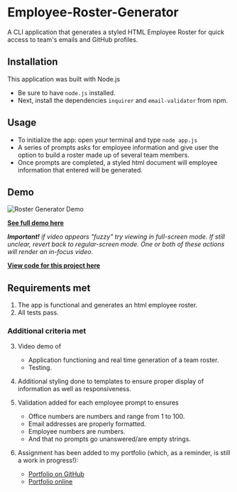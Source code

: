 # Employee-Roster-Generator
A CLI application that generates a styled HTML Employee Roster for quick access to team's emails and GitHub profiles.

## Installation
This application was built with Node.js
- Be sure to have  `node.js` installed.
- Next, install the dependencies `inquirer` and `email-validator` from npm.


## Usage

- To initialize the app: open your terminal and type `node app.js`
- A series of prompts asks for employee information and give user the option to build a roster made up of several team members.
- Once prompts are completed, a styled html document will employee information that entered will be generated.

## Demo 
![Roster Generator Demo](assets/teamgenerator.gif)

[**See full demo here**](https://drive.google.com/file/d/1XHyrA9uS4870S0P0qtIxIo-L2CUuL39N/view)

_**Important!** if video appears "fuzzy" try viewing in full-screen mode. If still unclear, revert back to regular-screen mode. One or both of these actions will render an in-focus video._

[**View code for this project here**](https://github.com/jenneration/Employee-Roster-Generator) 
## Requirements met
1. The app is functional and generates an html employee roster.
2. All tests pass.

### Additional criteria met

3. Video demo of
    - Application functioning and real time generation of a team roster.
    - Testing.
4. Additional styling done to templates to ensure proper display of information as well as responsiveness.

5. Validation added for each employee prompt to ensures
    - Office numbers are numbers and range from 1 to 100.
    - Email addresses are properly formatted.
    - Employee numbers are numbers.
    - And that no prompts go unanswered/are empty strings.
6. Assignment has been added to my portfolio (which, as a reminder, is still a work in progress!):
    - [Portfolio on GitHub](https://jenneration.github.io/JennerGarcia-Portfolio/)
    - [Portfolio online](https://jenneration.github.io/JennerGarcia-Portfolio/)


